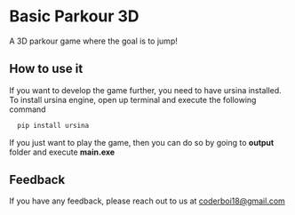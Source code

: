 
# Basic Parkour 3D

A 3D parkour game where the goal is to jump!



## How to use it

If you want to develop the game further, you need to have ursina installed. To install ursina engine, open up terminal and execute the following command

```bash
  pip install ursina
```

If you just want to play the game, then you can do so by going to **output** folder and execute **main.exe**



## Feedback

If you have any feedback, please reach out to us at coderboi18@gmail.com

